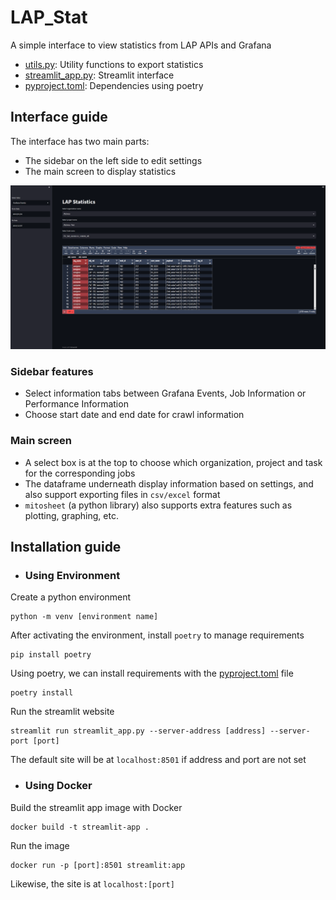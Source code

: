 # LAP_Stat
A simple interface to view statistics from LAP APIs and Grafana

- [utils.py](utils.py): Utility functions to export statistics
- [streamlit_app.py](streamlit_app.py): Streamlit interface 
- [pyproject.toml](pyproject.toml): Dependencies using poetry 

## Interface guide
The interface has two main parts:
- The sidebar on the left side to edit settings
- The main screen to display statistics

![](images/main_interface.png)

### Sidebar features
- Select information tabs between Grafana Events, Job Information or Performance Information
- Choose start date and end date for crawl information

### Main screen
- A select box is at the top to choose which organization, project and task for the corresponding jobs
- The dataframe underneath display information based on settings, and also support exporting files in `csv/excel` format
- `mitosheet` (a python library) also supports extra features such as plotting, graphing, etc.
  
## Installation guide

- ### Using Environment 
Create a python environment
```shell
python -m venv [environment name]
```

After activating the environment, install `poetry` to manage requirements
```shell
pip install poetry
```

Using poetry, we can install requirements with the [pyproject.toml](pyproject.toml) file
```shell
poetry install
```

Run the streamlit website 
```shell
streamlit run streamlit_app.py --server-address [address] --server-port [port]
```

The default site will be at `localhost:8501` if address and port are not set

- ### Using Docker
Build the streamlit app image with Docker
```shell
docker build -t streamlit-app .
```

Run the image 
```shell
docker run -p [port]:8501 streamlit:app
```

Likewise, the site is at `localhost:[port]`